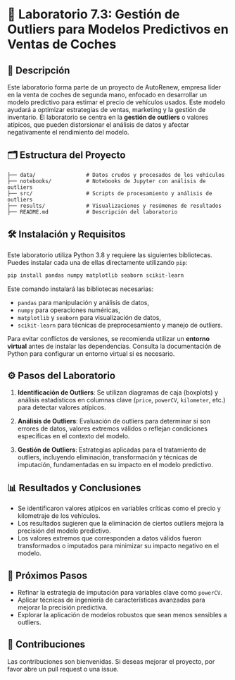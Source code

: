 # 🚗 Laboratorio 7.3: Gestión de Outliers para Modelos Predictivos en Ventas de Coches

## 📖 Descripción

Este laboratorio forma parte de un proyecto de AutoRenew, empresa líder en la venta de coches de segunda mano, enfocado en desarrollar un modelo predictivo para estimar el precio de vehículos usados. Este modelo ayudará a optimizar estrategias de ventas, marketing y la gestión de inventario. El laboratorio se centra en la **gestión de outliers** o valores atípicos, que pueden distorsionar el análisis de datos y afectar negativamente el rendimiento del modelo.

## 🗂️ Estructura del Proyecto

```
├── data/                # Datos crudos y procesados de los vehículos
├── notebooks/           # Notebooks de Jupyter con análisis de outliers
├── src/                 # Scripts de procesamiento y análisis de outliers
├── results/             # Visualizaciones y resúmenes de resultados
├── README.md            # Descripción del laboratorio
```

## 🛠️ Instalación y Requisitos

Este laboratorio utiliza Python 3.8 y requiere las siguientes bibliotecas. Puedes instalar cada una de ellas directamente utilizando `pip`:

```bash
pip install pandas numpy matplotlib seaborn scikit-learn
```

Este comando instalará las bibliotecas necesarias:
- `pandas` para manipulación y análisis de datos,
- `numpy` para operaciones numéricas,
- `matplotlib` y `seaborn` para visualización de datos,
- `scikit-learn` para técnicas de preprocesamiento y manejo de outliers.

Para evitar conflictos de versiones, se recomienda utilizar un **entorno virtual** antes de instalar las dependencias. Consulta la documentación de Python para configurar un entorno virtual si es necesario.

## ⚙️ Pasos del Laboratorio

1. **Identificación de Outliers**: Se utilizan diagramas de caja (boxplots) y análisis estadísticos en columnas clave (`price`, `powerCV`, `kilometer`, etc.) para detectar valores atípicos.
   
2. **Análisis de Outliers**: Evaluación de outliers para determinar si son errores de datos, valores extremos válidos o reflejan condiciones específicas en el contexto del modelo.

3. **Gestión de Outliers**: Estrategias aplicadas para el tratamiento de outliers, incluyendo eliminación, transformación y técnicas de imputación, fundamentadas en su impacto en el modelo predictivo.

## 📊 Resultados y Conclusiones

- Se identificaron valores atípicos en variables críticas como el precio y kilometraje de los vehículos.
- Los resultados sugieren que la eliminación de ciertos outliers mejora la precisión del modelo predictivo.
- Los valores extremos que corresponden a datos válidos fueron transformados o imputados para minimizar su impacto negativo en el modelo.

## 🔄 Próximos Pasos

- Refinar la estrategia de imputación para variables clave como `powerCV`.
- Aplicar técnicas de ingeniería de características avanzadas para mejorar la precisión predictiva.
- Explorar la aplicación de modelos robustos que sean menos sensibles a outliers.

## 🤝 Contribuciones

Las contribuciones son bienvenidas. Si deseas mejorar el proyecto, por favor abre un pull request o una issue. 
